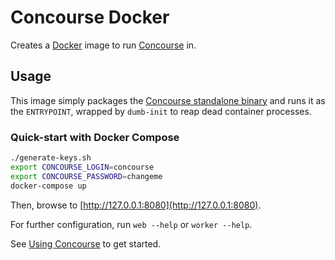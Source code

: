 # Concourse Docker

Creates a [Docker](https://www.docker.com/) image to run
[Concourse](http://concourse.ci) in.

## Usage

This image simply packages the [Concourse standalone
binary](http://concourse.ci/binaries.html) and runs it as the `ENTRYPOINT`,
wrapped by `dumb-init` to reap dead container processes.

### Quick-start with Docker Compose

```sh
./generate-keys.sh
export CONCOURSE_LOGIN=concourse
export CONCOURSE_PASSWORD=changeme
docker-compose up
```

Then, browse to [http://127.0.0.1:8080](http://127.0.0.1:8080).

For further configuration, run `web --help` or `worker --help`.

See [Using Concourse](https://concourse.ci/using-concourse.html) to
get started.
